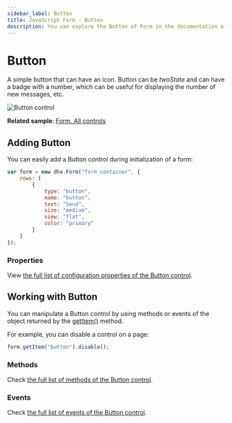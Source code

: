 ```yaml
---
sidebar_label: Button
title: JavaScript Form - Button 
description: You can explore the Button of Form in the documentation of the DHTMLX JavaScript UI library. Browse developer guides and API reference, try out code examples and live demos, and download a free 30-day evaluation version of DHTMLX Suite 7.
---
```


# Button

A simple button that can have an icon. Button can be *twoState* and can have a badge with a number, which can be useful for displaying the number of new messages, etc.

![Button control](../assets/form/form_button.png)

**Related sample**: [Form. All controls](https://snippet.dhtmlx.com/ikyyekxq)

## Adding Button

You can easily add a Button control during initialization of a form:

~~~js
var form = new dhx.Form("form_container", {
	rows: [
    	{
			type: "button",
            name: "button",
            text: "Send",
            size: "medium",
            view: "flat",
            color: "primary"
		}   
  	]
});
~~~

### Properties

View [the full list of configuration properties of the Button control](form/api/button/api_button_properties.md).

## Working with Button

You can manipulate a Button control by using methods or events of the object returned by the [getItem()](form/api/form_getitem_method.md) method.

For example, you can disable a control on a page:

~~~js
form.getItem("button").disable();
~~~

### Methods

Check [the full list of methods of the Button control](form/api/api_overview.md#button-methods).

### Events

Check [the full list of events of the Button control](form/api/api_overview.md#button-events).
